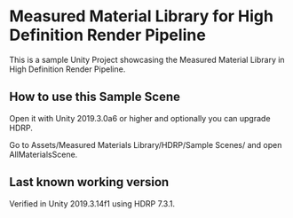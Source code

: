# Measured Material Library for High Definition Render Pipeline

This is a sample Unity Project showcasing the Measured Material Library in High Definition Render Pipeline.

## How to use this Sample Scene
Open it with Unity 2019.3.0a6 or higher and optionally you can upgrade HDRP.

Go to Assets/Measured Materials Library/HDRP/Sample Scenes/ and open AllMaterialsScene.

## Last known working version
Verified in Unity 2019.3.14f1 using HDRP 7.3.1.
